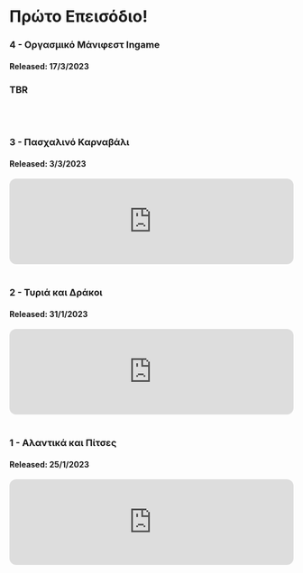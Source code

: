 

# Πρώτο Επεισόδιο!
### 4 - Οργασμικό Μάνιφεστ Ingame
#### Released: 17/3/2023
### TBR
<!-- <iframe style="border-radius:12px" src="https://open.spotify.com/embed/episode/2lS3AHXX0yCliLk7orQVIg?utm_source=generator" width="100%" height="152" frameBorder="0" allowfullscreen="" allow="autoplay; clipboard-write; encrypted-media; fullscreen; picture-in-picture" loading="lazy"></iframe> -->
<br /><br />

### 3 - Πασχαλινό Καρναβάλι
#### Released: 3/3/2023
<iframe style="border-radius:12px" src="https://open.spotify.com/embed/episode/2lS3AHXX0yCliLk7orQVIg?utm_source=generator" width="100%" height="152" frameBorder="0" allowfullscreen="" allow="autoplay; clipboard-write; encrypted-media; fullscreen; picture-in-picture" loading="lazy"></iframe>
<br /><br />

### 2 - Τυριά και Δράκοι
#### Released: 31/1/2023
<iframe style="border-radius:12px" src="https://open.spotify.com/embed/episode/2lS3AHXX0yCliLk7orQVIg?utm_source=generator" width="100%" height="152" frameBorder="0" allowfullscreen="" allow="autoplay; clipboard-write; encrypted-media; fullscreen; picture-in-picture" loading="lazy"></iframe>
<br /><br />

### 1 - Αλαντικά και Πίτσες
#### Released: 25/1/2023
<iframe style="border-radius:12px" src="https://open.spotify.com/embed/episode/1PlqFEJpmbadSBAuSmpato?utm_source=generator" width="100%" height="152" frameBorder="0" allowfullscreen="" allow="autoplay; clipboard-write; encrypted-media; fullscreen; picture-in-picture" loading="lazy"></iframe>
<br /><br />

<!-- ## Όλα τα επεισόδια
<iframe style="border-radius:12px" src="https://open.spotify.com/embed/episode/2Vp7UdSnYpX4Jldd5exkqt?utm_source=generator" width="100%" height="352" frameBorder="0" allowfullscreen="" allow="autoplay; clipboard-write; encrypted-media; fullscreen; picture-in-picture" loading="lazy"></iframe>
<br />
<iframe style="border-radius:12px" src="https://open.spotify.com/embed/episode/2Vp7UdSnYpX4Jldd5exkqt?utm_source=generator" width="100%" height="352" frameBorder="0" allowfullscreen="" allow="autoplay; clipboard-write; encrypted-media; fullscreen; picture-in-picture" loading="lazy"></iframe> -->
